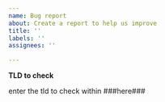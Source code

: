 ```yaml
---
name: Bug report
about: Create a report to help us improve
title: ''
labels: ''
assignees: ''

---
```


**TLD to check**

enter the tld to check within ###here###
